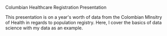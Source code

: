 Columbian Healthcare Registration Presentation

This presentation is on a year's worth of data from the Colombian MInsitry of Health in regards to population registry. Here, I cover the basics of data science with my data as an example.
